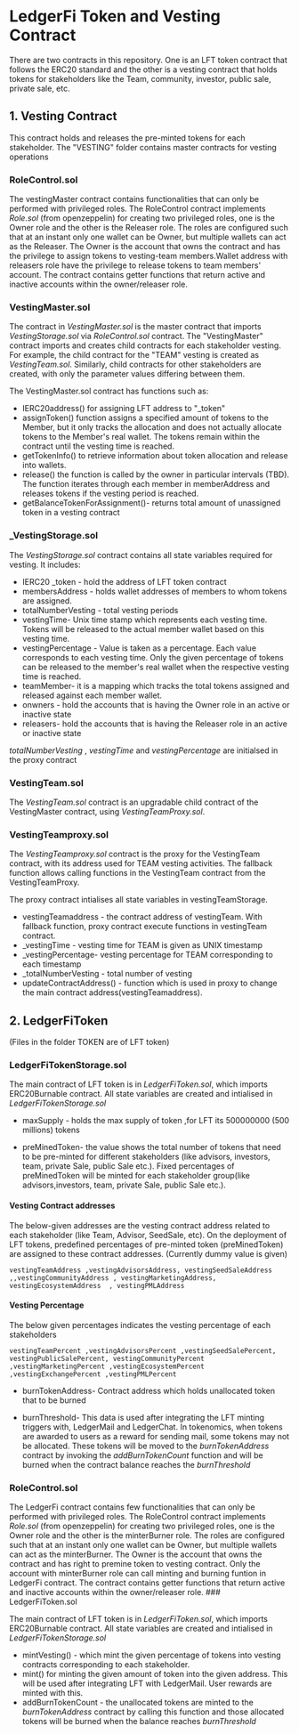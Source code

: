 # LedgerFi Token and Vesting Contract

There are two contracts in this repository. One is an LFT token contract that follows the ERC20 standard and the other is a vesting contract that holds tokens for stakeholders like the Team, community, investor, public sale, private sale, etc.

## 1. Vesting Contract
This contract holds and releases the pre-minted tokens for each stakeholder. The "VESTING" folder contains master contracts for vesting operations

### RoleControl.sol
The vestingMaster contract contains  functionalities that can only be performed with privileged roles. The RoleControl contract implements _Role.sol_ (from openzeppelin) for creating two privileged roles, one is the Owner role and the other is the Releaser role.  The roles are configured such that at an instant only one wallet can be Owner, but multiple wallets can act as the Releaser. The Owner is the account that owns the contract and has the privilege to assign tokens to vesting-team members.Wallet address with releasers role have the privilege to release tokens to team members' account. The contract contains getter functions that return active and inactive accounts within the owner/releaser role. 
### VestingMaster.sol

The contract in _VestingMaster.sol_ is the master contract that imports _VestingStorage.sol_ via _RoleControl.sol_ contract. The "VestingMaster" contract imports and creates child contracts for each stakeholder vesting. For example, the child contract for the "TEAM" vesting is created as _VestingTeam.sol_. Similarly, child contracts for other stakeholders are created, with only the parameter values differing between them.

The VestingMaster.sol contract has functions such as:

- IERC20address() for assigning LFT address to "_token"
- assignToken() function assigns a specified amount of tokens to the Member, but it only tracks the allocation and does not actually allocate tokens to the Member's real wallet. The tokens remain within the contract until the vesting time is reached.
- getTokenInfo() to retrieve information about token allocation and release into wallets.
- release() the function is called by the owner in particular intervals (TBD). The function iterates through each member in memberAddress and releases tokens if the vesting period is reached.
- getBalanceTokenForAssignment()- returns total amount of unassigned token in a vesting contract

### _VestingStorage.sol
The _VestingStorage.sol_ contract contains all state variables required for vesting. It includes:

- IERC20 _token - hold the address of LFT token contract
- membersAddress - holds wallet addresses of members to whom tokens are assigned.
- totalNumberVesting - total vesting periods
- vestingTime- Unix time stamp which represents each vesting time. Tokens will be released to the actual member wallet based on this vesting time.
- vestingPercentage - Value is taken as a percentage. Each value corresponds to each vesting time. Only the given percentage of tokens can be released to the member's real wallet when the respective vesting time is reached.
- teamMember- it is a mapping which tracks the total tokens assigned and released against each member wallet.
- onwners - hold the accounts that is having the Owner role in an active or inactive state
- releasers- hold the accounts that is having the Releaser role in an active or inactive state

_totalNumberVesting_ , _vestingTime_ and _vestingPercentage_ are initialsed in the proxy contract 

### VestingTeam.sol
The _VestingTeam.sol_ contract is an upgradable child contract of the VestingMaster contract, using _VestingTeamProxy.sol_. 

### VestingTeamproxy.sol
The _VestingTeamproxy.sol_ contract is the proxy for the VestingTeam contract, with its address used for TEAM vesting activities. The fallback function allows calling functions in the VestingTeam contract from the VestingTeamProxy.

The proxy contract intialises all state variables in vestingTeamStorage.
 
- vestingTeamaddress -  the contract address of vestingTeam. With fallback function, proxy contract execute functions in vestingTeam contract. 
- _vestingTime -  vesting time for TEAM is given as UNIX timestamp 
- _vestingPercentage-  vesting percentage for TEAM corresponding to each timestamp   
- _totalNumberVesting - total number of vesting
- updateContractAddress() - function which is used in proxy to change the main contract address(vestingTeamaddress).

## 2. LedgerFiToken
(Files in the folder TOKEN are of LFT token)
### LedgerFiTokenStorage.sol
The main contract of LFT token is in  _LedgerFiToken.sol_, which imports ERC20Burnable contract. All state variables are created and intialised in _LedgerFiTokenStorage.sol_


- maxSupply - holds the max supply of token ,for LFT its 500000000 (500 millions) tokens

- preMinedToken-  the value shows the total number of tokens that need to be pre-minted for different stakeholders (like advisors, investors, team, private Sale, public Sale etc.).  Fixed  percentages of preMinedToken will be minted for each stakeholder group(like advisors,investors, team, private Sale, public Sale etc.). 


#### Vesting Contract addresses

The below-given addresses are the vesting contract address related to each stakeholder (like Team, Advisor, SeedSale, etc). On the deployment of LFT tokens, predefined percentages of pre-minted token (preMinedToken) are assigned to these contract addresses. (Currently dummy value is given)

```
vestingTeamAddress ,vestingAdvisorsAddress, vestingSeedSaleAddress ,,vestingCommunityAddress , vestingMarketingAddress, vestingEcosystemAddress  , vestingPMLAddress
```


#### Vesting Percentage

The below given percentages indicates the vesting percentage of each stakeholders

```
vestingTeamPercent ,vestingAdvisorsPercent ,vestingSeedSalePercent, vestingPublicSalePercent, vestingCommunityPercent ,vestingMarketingPercent ,vestingEcosystemPercent ,vestingExchangePercent ,vestingPMLPercent 
```

- burnTokenAddress- Contract address which holds unallocated token that to be burned

- burnThreshold- This data is used after integrating the LFT minting triggers with,  LedgerMail and LedgerChat.  In tokenomics, when tokens are awarded to users as a reward for sending mail, some tokens may not be allocated. These tokens will be moved to  the _burnTokenAddress_  contract by invoking the _addBurnTokenCount_  function and will be burned when the contract balance reaches the _burnThreshold_

### RoleControl.sol
The LedgerFi contract contains few functionalities that can only be performed with privileged roles. The RoleControl contract implements _Role.sol_ (from openzeppelin) for creating two privileged roles, one is the Owner role and the other is the minterBurner role.  The roles are configured such that at an instant only one wallet can be Owner, but multiple wallets can act as the minterBurner. The Owner is the account that owns the contract and has right to premine token to vesting contract. Only the account with minterBurner role can call minting and burning funtion in LedgerFi contract. The contract contains getter functions that return active and inactive accounts within the owner/releaser role. ### LedgerFiToken.sol

The main contract of LFT token is in  _LedgerFiToken.sol_, which imports ERC20Burnable contract. All state variables are created and intialised in _LedgerFiTokenStorage.sol_

- mintVesting() - which mint the given percentage of tokens into vesting contracts corresponding to each stakeholder. 
- mint() for minting the given amount of token into the given address. This will be used after integrating LFT with LedgerMail. User rewards are minted with this.
- addBurnTokenCount -   the unallocated tokens are minted to the  _burnTokenAddress_ contract by calling this function and those allocated tokens will be burned when the balance reaches _burnThreshold_

